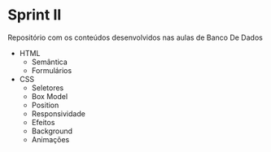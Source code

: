 # Sprint ΙΙ
Repositório com os conteúdos desenvolvidos nas aulas de Banco De Dados

- HTML
  - Semântica
  - Formulários
- CSS
  - Seletores
  - Box Model
  - Position
  - Responsividade
  - Efeitos
  - Background
  - Animações
